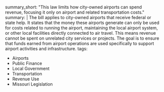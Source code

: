 summary_short: "This law limits how city-owned airports can spend revenue, focusing it only on airport and related transportation costs."
summary: |
  The bill applies to city-owned airports that receive federal or state help. It states that the money these airports generate can only be used for costs related to running the airport, maintaining the local airport system, or other local facilities directly connected to air travel. This means revenue cannot be spent on unrelated city services or projects. The goal is to ensure that funds earned from airport operations are used specifically to support airport activities and infrastructure.
tags:
  - Airports
  - Public Finance
  - Local Government
  - Transportation
  - Revenue Use
  - Missouri Legislation
